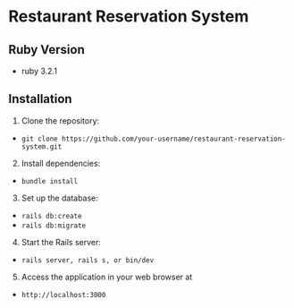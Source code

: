 # Restaurant Reservation System

## Ruby Version
* ruby 3.2.1

## Installation

1. Clone the repository:
* ```git clone https://github.com/your-username/restaurant-reservation-system.git```
  
2. Install dependencies:
* ```bundle install```
  
3. Set up the database:
* ```rails db:create```
* ```rails db:migrate```
  
4. Start the Rails server:
* ```rails server, rails s, or bin/dev```

5. Access the application in your web browser at
* ```http://localhost:3000```

